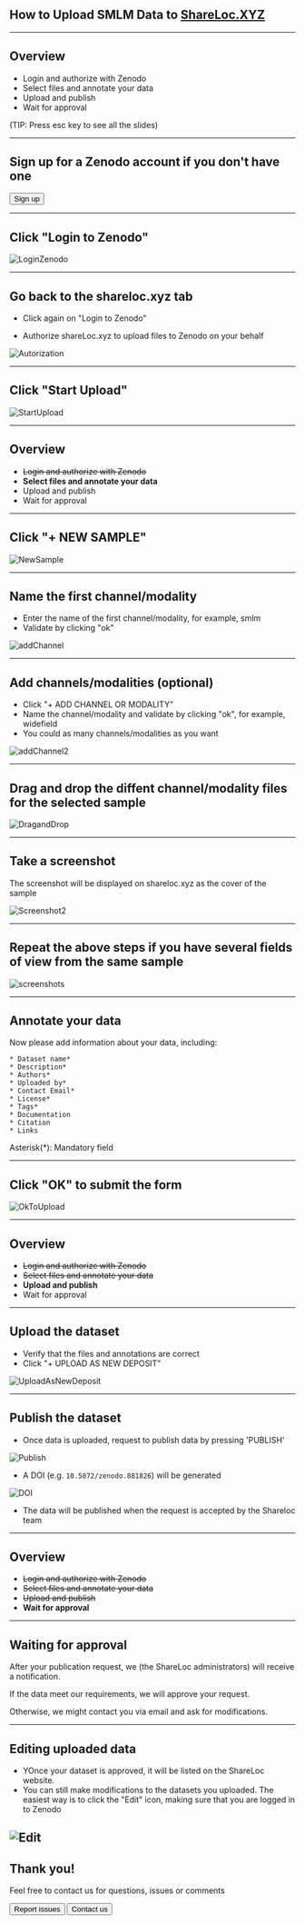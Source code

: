 ## How to Upload SMLM Data to [ShareLoc.XYZ](https://shareloc.xyz/)

-----
## Overview

 * Login and authorize with Zenodo
 * Select files and annotate your data
 * Upload and publish
 * Wait for approval


(TIP: Press esc key to see all the slides)

-----
## Sign up for a Zenodo account if you don't have one

<button class="button" onclick=" window.open('https://sandbox.zenodo.org/signup/','_blank')">Sign up</button>

-----
## Click "Login to Zenodo"

![LoginZenodo](https://user-images.githubusercontent.com/56833522/125955630-674beae5-6244-4b19-a3a6-773f8e588827.png)

-----
## Go back to the shareloc.xyz tab

* Click again on "Login to Zenodo"

* Authorize shareLoc.xyz to upload files to Zenodo on your behalf

![Autorization](https://user-images.githubusercontent.com/56833522/125964039-8ea981ec-f64c-4ec4-b824-7137f46d1c33.png)


-----
## Click "Start Upload" 

![StartUpload](https://user-images.githubusercontent.com/56833522/126281537-56e2966f-a139-46d3-bd5f-da4cd4bdd9f4.png)

-----
## Overview

 * ~~Login and authorize with Zenodo~~
 * **Select files and annotate your data**
 * Upload and publish
 * Wait for approval


-----
## Click "+ NEW SAMPLE" 

![NewSample](https://user-images.githubusercontent.com/56833522/125957398-ef3bd589-4f20-4c8f-9934-a757e34d28cb.png)

-----
## Name the first channel/modality
* Enter the name of the first channel/modality, for example, smlm
* Validate by clicking "ok"

![addChannel](https://user-images.githubusercontent.com/56833522/130474383-b7ebb4fa-a6e0-4332-b0c8-0e805467709a.png)

-----
## Add channels/modalities (optional)
* Click "+ ADD CHANNEL OR MODALITY"
* Name the channel/modality and validate by clicking "ok", for example, widefield 
* You could as many channels/modalities as you want

![addChannel2](https://user-images.githubusercontent.com/56833522/130475777-705be58d-4423-459f-8f6c-f89e6d168fb7.png)

-----
## Drag and drop the diffent channel/modality files for the selected sample

![DragandDrop](https://user-images.githubusercontent.com/56833522/130478910-26fc7e2f-9c74-4787-9bbb-7256f3b07545.png)

-----
## Take a screenshot

The screenshot will be displayed on shareloc.xyz as the cover of the sample

![Screenshot2](https://user-images.githubusercontent.com/56833522/130480654-25495215-f119-4217-8331-4b9dfa313309.png)

-----
## Repeat the above steps if you have several fields of view from the same sample

![screenshots](https://user-images.githubusercontent.com/56833522/191012153-f54d3a13-aa4d-4964-9c2c-96f1ee45aa5d.png)



-----
## Annotate your data

Now please add information about your data, including:
```
* Dataset name*
* Description*
* Authors*
* Uploaded by*
* Contact Email*
* License*
* Tags*
* Documentation
* Citation
* Links 
```

Asterisk(*): Mandatory field 

-----

## Click "OK" to submit the form

![OkToUpload](https://user-images.githubusercontent.com/56833522/125968206-8b45a726-e09e-4077-9412-7f282a4d4832.png)


-----
## Overview

 * ~~Login and authorize with Zenodo~~
 * ~~Select files and annotate your data~~
 * **Upload and publish**
 * Wait for approval


-----
## Upload the dataset
* Verify that the files and annotations are correct 
* Click "+ UPLOAD AS NEW DEPOSIT"

![UploadAsNewDeposit](https://user-images.githubusercontent.com/56833522/125969201-4e221879-d81f-4608-8853-f9df7bd4ff1b.png)


-----
## Publish the dataset
* Once data is uploaded, request to publish data by pressing 'PUBLISH'

![Publish](https://user-images.githubusercontent.com/56833522/126274928-4505abea-b676-4fae-8776-f407160a138f.png)

* A DOI (e.g. `10.5072/zenodo.881826`) will be generated

![DOI](https://user-images.githubusercontent.com/56833522/126274960-37cac052-d611-4b3c-9816-a45c4aa0ad5b.png)

* The data will be published when the request is accepted by the Shareloc team

-----
## Overview

 * ~~Login and authorize with Zenodo~~
 * ~~Select files and annotate your data~~
 * ~~Upload and publish~~
 * **Wait for approval**

-----
## Waiting for approval
After your publication request, we (the ShareLoc administrators) will receive a notification.

If the data meet our requirements, we will approve your request. 

Otherwise, we might contact you via email and ask for modifications.


-----
## Editing uploaded data
* YOnce your dataset is approved, it will be listed on the ShareLoc website.
* You can still make modifications to the datasets you uploaded. The easiest way is to click the "Edit" icon, making sure that you are logged in to Zenodo

![Edit](https://user-images.githubusercontent.com/56833522/126275073-1771adb8-f8fe-4741-9caf-b4be877a1039.png)
-----
## Thank you!

Feel free to contact us for questions, issues or comments

<button class="button" onclick=" window.open('https://github.com/imodpasteur/ShareLoc.XYZ/issues','_blank')">Report issues</button>
<button class="button" onclick=" window.open('https://oeway.typeform.com/to/rdkPmd','_blank')">Contact us</button>


